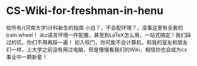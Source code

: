 # CS-Wiki-for-freshman-in-henu
给所有/(河南大学)计科新生的指南
小白？，不会配环境？，没事这里有全套的train wheel！
从c语言环境一件配置，甚至到LaTeX怎么用，一站式搞定！我们踩过的坑，你们不用再踩一遍！
初入校门，你可能不会计算机，和我的室友和朋友们一样，上大学之前没有用过电脑，但是慢慢看我们的Wiki，相信你也会成为cs事业中一颗新星！
